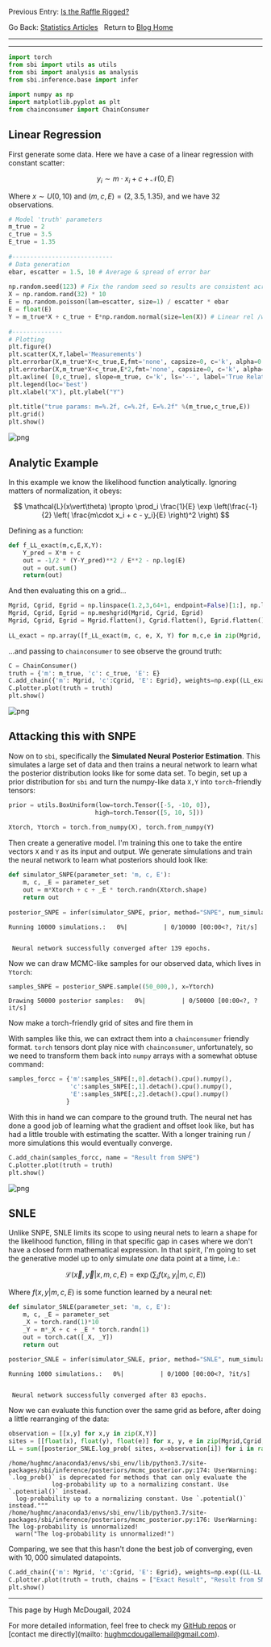 Previous Entry: [Is the Raffle Rigged?](.\..\03_raffle\page.html)	&nbsp;	   
  
  
Go Back: [Statistics Articles](.\..\page.html)	&nbsp;	Return to [Blog Home](.\..\..\bloghome.html)  
  
---------------------------------------------------------------------------  
  
---------  
  
  
```python  
import torch  
from sbi import utils as utils  
from sbi import analysis as analysis  
from sbi.inference.base import infer  
  
import numpy as np  
import matplotlib.pyplot as plt  
from chainconsumer import ChainConsumer  
```  
  
## Linear Regression  
First generate some data. Here we have a case of a linear regression with constant scatter:  
  
$$  
y_i \sim m \cdot x_i + c + \mathcal{N}(0,E)  
$$  
  
Where $x\sim U(0,10)$ and $(m,c,E) = (2,3.5,1.35)$, and we have $32$ observations.  
  
  
```python  
# Model 'truth' parameters    
m_true = 2    
c_true = 3.5    
E_true = 1.35  
    
#----------------------------    
# Data generation    
ebar, escatter = 1.5, 10 # Average & spread of error bar    
    
np.random.seed(123) # Fix the random seed so results are consistent across different examples    
X = np.random.rand(32) * 10    
E = np.random.poisson(lam=escatter, size=1) / escatter * ebar    
E = float(E)  
Y = m_true*X + c_true + E*np.random.normal(size=len(X)) # Linear rel /w random noise based on 'E'    
    
#--------------    
# Plotting    
plt.figure()    
plt.scatter(X,Y,label='Measurements')    
plt.errorbar(X,m_true*X+c_true,E,fmt='none', capsize=0, c='k', alpha=0.25)    
plt.errorbar(X,m_true*X+c_true,E*2,fmt='none', capsize=0, c='k', alpha=0.125)    
plt.axline( [0,c_true], slope=m_true, c='k', ls='--', label='True Relationship')    
plt.legend(loc='best')    
plt.xlabel("X"), plt.ylabel("Y")    
  
plt.title("true params: m=%.2f, c=%.2f, E=%.2f" %(m_true,c_true,E))  
plt.grid()    
plt.show()    
```  
  
  
      
![png](output_2_0.png)  
      
  
  
## Analytic Example  
  
In this example we know the likelihood function analytically. Ignoring matters of normalization, it obeys:  
  
$$  
\mathcal{L}(x\vert\theta) \propto \prod_i \frac{1}{E} \exp \left(\frac{-1}{2} \left( \frac{m\cdot x_i  + c - y_i}{E} \right)^2 \right)  
$$  
  
Defining as a function:  
  
  
```python  
def f_LL_exact(m,c,E,X,Y):  
    Y_pred = X*m + c  
    out = -1/2 * (Y-Y_pred)**2 / E**2 - np.log(E)  
    out = out.sum()  
    return(out)  
```  
  
And then evaluating this on a grid...  
  
  
```python  
Mgrid, Cgrid, Egrid = np.linspace(1.2,3,64+1, endpoint=False)[1:], np.linspace(0,6,64+1, endpoint=False)[1:], np.linspace(0,5,64+1, endpoint=False)[1:]  
Mgrid, Cgrid, Egrid = np.meshgrid(Mgrid, Cgrid, Egrid)  
Mgrid, Cgrid, Egrid = Mgrid.flatten(), Cgrid.flatten(), Egrid.flatten()  
  
LL_exact = np.array([f_LL_exact(m, c, e, X, Y) for m,c,e in zip(Mgrid, Cgrid, Egrid)])  
```  
  
...and passing to `chainconsumer` to see observe the ground truth:  
  
  
```python  
C = ChainConsumer()  
truth = {'m': m_true, 'c': c_true, 'E': E}  
C.add_chain({'m': Mgrid, 'c':Cgrid, 'E': Egrid}, weights=np.exp((LL_exact-LL_exact.max())), name="Exact Result")  
C.plotter.plot(truth = truth)  
plt.show()  
```  
  
  
  
  
      
![png](output_8_1.png)  
      
  
  
## Attacking this with SNPE  
Now on to `sbi`, specifically the **Simulated Neural Posterior Estimation**. This simulates a large set of data and then trains a neural network to learn what the posterior distribution looks like for some data set. To begin, set up a prior distribution for `sbi` and turn the numpy-like data `X,Y` into `torch`-friendly tensors:  
  
  
```python  
prior = utils.BoxUniform(low=torch.Tensor([-5, -10, 0]),  
                        high=torch.Tensor([5, 10, 5]))  
  
Xtorch, Ytorch = torch.from_numpy(X), torch.from_numpy(Y)  
```  
  
Then create a generative model. I'm training this one to take the entire vectors `X` and `Y` as its input and output. We generate simulations and train the neural network to learn what posteriors should look like:  
  
  
```python  
def simulator_SNPE(parameter_set: 'm, c, E'):  
    m, c, _E = parameter_set  
    out = m*Xtorch + c + _E * torch.randn(Xtorch.shape)  
    return out  
  
posterior_SNPE = infer(simulator_SNPE, prior, method="SNPE", num_simulations=10_000)  
```  
  
  
    Running 10000 simulations.:   0%|          | 0/10000 [00:00<?, ?it/s]  
  
  
     Neural network successfully converged after 139 epochs.  
  
Now we can draw MCMC-like samples for our observed data, which lives in `Ytorch`:  
  
  
```python  
samples_SNPE = posterior_SNPE.sample((50_000,), x=Ytorch)  
```  
  
  
    Drawing 50000 posterior samples:   0%|          | 0/50000 [00:00<?, ?it/s]  
  
  
Now make a torch-friendly grid of sites and fire them in   
  
With samples like this, we can extract them into a `chainconsumer` friendly format. `torch` tensors dont play nice with `chainconsumer`, unfortunately, so we need to transform them back into `numpy` arrays with a somewhat obtuse command:  
  
  
```python  
samples_forcc = {'m':samples_SNPE[:,0].detach().cpu().numpy(),   
                 'c':samples_SNPE[:,1].detach().cpu().numpy(),   
                 'E':samples_SNPE[:,2].detach().cpu().numpy()  
                }  
```  
  
With this in hand we can compare to the ground truth. The neural net has done a good job of learning what the gradient and offset look like, but has had a little trouble with estimating the scatter. With a longer training run / more simulations this would eventually converge.  
  
  
```python  
C.add_chain(samples_forcc, name = "Result from SNPE")  
C.plotter.plot(truth = truth)  
plt.show()  
```  
  
  
  
  
      
![png](output_19_1.png)  
      
  
  
## SNLE  
  
Unlike SNPE, SNLE limits its scope to using neural nets to learn a shape for the likelihood function, filling in that specific gap in cases where we don't have a closed form mathematical expression. In that spirit, I'm going to set the generative model up to only simulate _one_ data point at a time, i.e.:  
  
$$  
\mathcal{L}(\vec{x} ,\vec{y} \vert x,m,c,E) = \exp \left( \sum_i f(x_i,y_i\vert m,c,E) \right)  
$$  
  
Where $f(x , y \vert m,c,E)$ is some function learned by a neural net:  
  
  
```python  
def simulator_SNLE(parameter_set: 'm, c, E'):  
    m, c, _E = parameter_set  
    _X = torch.rand(1)*10  
    _Y = m*_X + c + _E * torch.randn(1)  
    out = torch.cat([_X, _Y])  
    return out  
  
posterior_SNLE = infer(simulator_SNLE, prior, method="SNLE", num_simulations=1_000)  
```  
  
  
    Running 1000 simulations.:   0%|          | 0/1000 [00:00<?, ?it/s]  
  
  
     Neural network successfully converged after 83 epochs.  
  
Now we can evaluate this function over the same grid as before, after doing a little rearranging of the data:  
  
  
```python  
observation = [[x,y] for x,y in zip(X,Y)]  
sites = [[float(x), float(y), float(e)] for x, y, e in zip(Mgrid,Cgrid, Egrid)]  
LL = sum([posterior_SNLE.log_prob( sites, x=observation[i]) for i in range(len(observation))])  
```  
  
    /home/hughmc/anaconda3/envs/sbi_env/lib/python3.7/site-packages/sbi/inference/posteriors/mcmc_posterior.py:174: UserWarning: `.log_prob()` is deprecated for methods that can only evaluate the  
                log-probability up to a normalizing constant. Use `.potential()` instead.  
      log-probability up to a normalizing constant. Use `.potential()` instead."""  
    /home/hughmc/anaconda3/envs/sbi_env/lib/python3.7/site-packages/sbi/inference/posteriors/mcmc_posterior.py:176: UserWarning: The log-probability is unnormalized!  
      warn("The log-probability is unnormalized!")  
  
  
Comparing, we see that this hasn't done the best job of converging, even with $10,000$ simulated datapoints.  
  
  
```python  
C.add_chain({'m': Mgrid, 'c':Cgrid, 'E': Egrid}, weights=np.exp((LL-LL.max())).detach().cpu().numpy(), name = "Result from SNLE")  
C.plotter.plot(truth = truth, chains = ["Exact Result", "Result from SNLE"])  
plt.show()  
```  
  
  
---------  
  
This page by Hugh McDougall, 2024  
  
  
  
For more detailed information, feel free to check my [GitHub repos](https://github.com/HughMcDougall/) or [contact me directly](mailto: hughmcdougallemail@gmail.com).  
  
